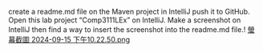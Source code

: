create a readme.md file on the Maven project in IntelliJ
push it to GitHub.
Open this lab project “Comp3111LEx” on IntelliJ. 
Make a screenshot on IntelliJ then find a way to insert the screenshot into the readme.md file.!
[螢幕截圖 2024-09-15 下午10.22.50.png](../../Desktop/%E8%9E%A2%E5%B9%95%E6%88%AA%E5%9C%96%202024-09-15%20%E4%B8%8B%E5%8D%8810.22.50.png)